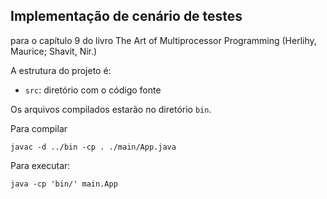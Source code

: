 ## Implementação de cenário de testes 
para o capítulo 9 do livro The Art of Multiprocessor Programming (Herlihy, Maurice; Shavit, Nir.)

A estrutura do projeto é:

- `src`: diretório com o código fonte

Os arquivos compilados estarão no diretório `bin`.

Para compilar

`javac -d ../bin -cp . ./main/App.java`

Para executar:

`java -cp 'bin/' main.App`

